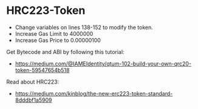 # HRC223-Token
- Change variables on lines 138-152 to modify the token.
- Increase Gas Limit to 4000000
- Increase Gas Price to 0.00000100

Get Bytecode and ABI by following this tutorial:
- https://medium.com/@IAMEIdentity/qtum-102-build-your-own-qrc20-token-59547654b518

Read about HRC223:
- https://medium.com/kinblog/the-new-erc223-token-standard-8dddbf1a5909
